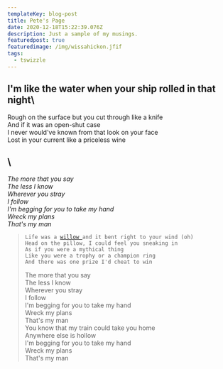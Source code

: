 ```yaml
---
templateKey: blog-post
title: Pete's Page
date: 2020-12-18T15:22:39.076Z
description: Just a sample of my musings.
featuredpost: true
featuredimage: /img/wissahickon.jfif
tags:
  - tswizzle
---
```

## I'm like the water when your ship rolled in that night\
Rough on the surface but you cut through like a knife\
And if it was an open-shut case\
I never would've known from that look on your face\
Lost in your current like a priceless wine

## \
*The more that you say*\
*The less I know*\
*Wherever you stray*\
*I follow*\
*I'm begging for you to take my hand*\
*Wreck my plans*\
*That's my man*



> `Life was a `[`willow `](https://www.google.com/search?rlz=1C1GCEB_enUS906US906&sxsrf=ALeKk01U7aEn8IAhldhKQVQsaAXoaZDeNQ:1608305159209&q=taylor+swift+willow+lyrics&spell=1&sa=X&ved=2ahUKEwiZvtHN69ftAhXfFlkFHVMsD8EQBSgAegQICRAw&biw=1920&bih=937)`and it bent right to your wind (oh)`\
> `Head on the pillow, I could feel you sneaking in`\
> `As if you were a mythical thing`\
> `Like you were a trophy or a champion ring`\
> `And there was one prize I'd cheat to win`
>
> The more that you say\
> The less I know\
> Wherever you stray\
> I follow\
> I'm begging for you to take my hand\
> Wreck my plans\
> That's my man\
> You know that my train could take you home\
> Anywhere else is hollow\
> I'm begging for you to take my hand\
> Wreck my plans\
> That's my man